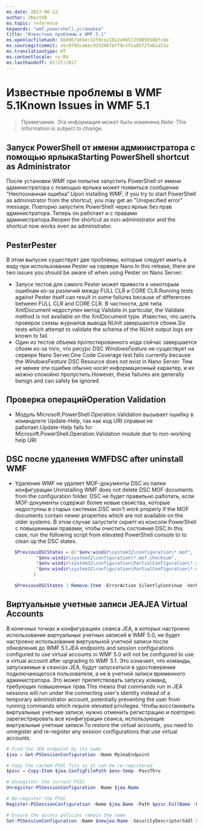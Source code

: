 ```yaml
---
ms.date: 2017-06-12
author: JKeithB
ms.topic: reference
keywords: "wmf,powershell,установка"
title: "Известные проблемы в WMF 5.1"
ms.openlocfilehash: bb8967a55ec32f0ce21812e065725985010bfc8e
ms.sourcegitcommit: a5c0795ca6ec9332967bff9c151a8572feb1a53a
ms.translationtype: HT
ms.contentlocale: ru-RU
ms.lasthandoff: 07/27/2017
---
```

# <a name="known-issues-in-wmf-51"></a><span data-ttu-id="f9715-103">Известные проблемы в WMF 5.1</span><span class="sxs-lookup"><span data-stu-id="f9715-103">Known Issues in WMF 5.1</span></span> #

> <span data-ttu-id="f9715-104">Примечание. Эта информация может быть изменена.</span><span class="sxs-lookup"><span data-stu-id="f9715-104">Note: This information is subject to change.</span></span>

## <a name="starting-powershell-shortcut-as-administrator"></a><span data-ttu-id="f9715-105">Запуск PowerShell от имени администратора с помощью ярлыка</span><span class="sxs-lookup"><span data-stu-id="f9715-105">Starting PowerShell shortcut as Administrator</span></span>
<span data-ttu-id="f9715-106">После установки WMF при попытке запустить PowerShell от имени администратора с помощью ярлыка может появиться сообщение "Неопознанная ошибка".</span><span class="sxs-lookup"><span data-stu-id="f9715-106">Upon installing WMF, if you try to start PowerShell as administrator from the shortcut, you may get an "Unspecified error" message.</span></span>
<span data-ttu-id="f9715-107">Повторно запустите PowerShell через ярлык без прав администратора. Теперь он работает и с правами администратора.</span><span class="sxs-lookup"><span data-stu-id="f9715-107">Reopen the shortcut as non-administrator and the shortcut now works even as administrator.</span></span>

## <a name="pester"></a><span data-ttu-id="f9715-108">Pester</span><span class="sxs-lookup"><span data-stu-id="f9715-108">Pester</span></span>
<span data-ttu-id="f9715-109">В этом выпуске существует две проблемы, которые следует иметь в виду при использовании Pester на сервере Nano.</span><span class="sxs-lookup"><span data-stu-id="f9715-109">In this release, there are two issues you should be aware of when using Pester on Nano Server:</span></span>

* <span data-ttu-id="f9715-110">Запуск тестов для самого Pester может привести к некоторым ошибкам из-за различий между FULL CLR и CORE CLR.</span><span class="sxs-lookup"><span data-stu-id="f9715-110">Running tests against Pester itself can result in some failures because of differences between FULL CLR and CORE CLR.</span></span> <span data-ttu-id="f9715-111">В частности, для типа XmlDocument недоступен метод Validate.</span><span class="sxs-lookup"><span data-stu-id="f9715-111">In particular, the Validate method is not available on the XmlDocument type.</span></span> <span data-ttu-id="f9715-112">Известно, что шесть проверок схемы журналов вывода NUnit завершаются сбоем.</span><span class="sxs-lookup"><span data-stu-id="f9715-112">Six tests which attempt to validate the schema of the NUnit output logs are known to fail.</span></span> 
* <span data-ttu-id="f9715-113">Один из тестов объема протестированного кода сейчас завершается сбоем из-за того, что ресурс DSC *WindowsFeature* не существует на сервере Nano Server.</span><span class="sxs-lookup"><span data-stu-id="f9715-113">One Code Coverage test fails currently because the *WindowsFeature* DSC Resource does not exist in Nano Server.</span></span> <span data-ttu-id="f9715-114">Тем не менее эти ошибки обычно носят информационный характер, и их можно спокойно пропустить.</span><span class="sxs-lookup"><span data-stu-id="f9715-114">However, these failures are generally benign and can safely be ignored.</span></span>

## <a name="operation-validation"></a><span data-ttu-id="f9715-115">Проверка операций</span><span class="sxs-lookup"><span data-stu-id="f9715-115">Operation Validation</span></span> 

* <span data-ttu-id="f9715-116">Модуль Microsoft.PowerShell.Operation.Validation вызывает ошибку в командлете Update-Help, так как код URI справки не работает.</span><span class="sxs-lookup"><span data-stu-id="f9715-116">Update-Help fails for Microsoft.PowerShell.Operation.Validation module due to non-working help URI</span></span>

## <a name="dsc-after-uninstall-wmf"></a><span data-ttu-id="f9715-117">DSC после удаления WMF</span><span class="sxs-lookup"><span data-stu-id="f9715-117">DSC after uninstall WMF</span></span> 
* <span data-ttu-id="f9715-118">Удаление WMF не удаляет MOF-документы DSC из папки конфигурации.</span><span class="sxs-lookup"><span data-stu-id="f9715-118">Uninstalling WMF does not delete DSC MOF documents from the configuration folder.</span></span> <span data-ttu-id="f9715-119">DSC не будет правильно работать, если MOF-документы содержат более новые свойства, которые недоступны в старых системах.</span><span class="sxs-lookup"><span data-stu-id="f9715-119">DSC won't work properly if the MOF documents contain newer properties which are not available on the older systems.</span></span> <span data-ttu-id="f9715-120">В этом случае запустите скрипт из консоли PowerShell с повышенными правами, чтобы очистить состояния DSC.</span><span class="sxs-lookup"><span data-stu-id="f9715-120">In this case, run the following script from elevated PowerShell console to to clean up the DSC states.</span></span>
 ```powershell
    $PreviousDSCStates = @("$env:windir\system32\configuration\*.mof",
            "$env:windir\system32\configuration\*.mof.checksum",
            "$env:windir\system32\configuration\PartialConfiguration\*.mof",
            "$env:windir\system32\configuration\PartialConfiguration\*.mof.checksum"
           )

    $PreviousDSCStates | Remove-Item -ErrorAction SilentlyContinue -Verbose
 ```  

## <a name="jea-virtual-accounts"></a><span data-ttu-id="f9715-121">Виртуальные учетные записи JEA</span><span class="sxs-lookup"><span data-stu-id="f9715-121">JEA Virtual Accounts</span></span>
<span data-ttu-id="f9715-122">В конечных точках и конфигурациях сеанса JEA, в которых настроено использование виртуальных учетных записей в WMF 5.0, не будет настроено использование виртуальной учетной записи после обновления до WMF 5.1.</span><span class="sxs-lookup"><span data-stu-id="f9715-122">JEA endpoints and session configurations configured to use virtual accounts in WMF 5.0 will not be configured to use a virtual account after upgrading to WMF 5.1.</span></span>
<span data-ttu-id="f9715-123">Это означает, что команды, запускаемые в сеансах JEA, будут запускаться в удостоверении подключающегося пользователя, а не в учетной записи временного администратора. Это может препятствовать запуску команд, требующих повышенных прав.</span><span class="sxs-lookup"><span data-stu-id="f9715-123">This means that commands run in JEA sessions will run under the connecting user's identity instead of a temporary administrator account, potentially preventing the user from running commands which require elevated privileges.</span></span>
<span data-ttu-id="f9715-124">Чтобы восстановить виртуальные учетные записи, нужно отменить регистрацию и повторно зарегистрировать все конфигурации сеанса, использующие виртуальные учетные записи.</span><span class="sxs-lookup"><span data-stu-id="f9715-124">To restore the virtual accounts, you need to unregister and re-register any session configurations that use virtual accounts.</span></span>

```powershell
# Find the JEA endpoint by its name
$jea = Get-PSSessionConfiguration -Name MyJeaEndpoint

# Copy the cached PSSC file so it can be re-registered
$pssc = Copy-Item $jea.ConfigFilePath $env:temp -PassThru

# Unregister the current PSSC
Unregister-PSSessionConfiguration -Name $jea.Name

# Re-register the PSSC
Register-PSSessionConfiguration -Name $jea.Name -Path $pssc.FullName -Force

# Ensure the access policies remain the same
Set-PSSessionConfiguration -Name $newjea.Name -SecurityDescriptorSddl $jea.SecurityDescriptorSddl
```

